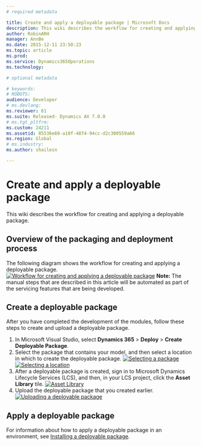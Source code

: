 ```yaml
---
# required metadata

title: Create and apply a deployable package | Microsoft Docs
description: This wiki describes the workflow for creating and applying a deployable package.
author: RobinARH
manager: AnnBe
ms.date: 2015-12-11 23:50:23
ms.topic: article
ms.prod: 
ms.service: Dynamics365Operations
ms.technology: 

# optional metadata

# keywords: 
# ROBOTS: 
audience: Developer
# ms.devlang: 
ms.reviewer: 61
ms.suite: Released- Dynamics AX 7.0.0
# ms.tgt_pltfrm: 
ms.custom: 24211
ms.assetid: 85536e69-a10f-48f4-94cc-d2c300559a66
ms.region: Global
# ms.industry: 
ms.author: shailesn

---
```


# Create and apply a deployable package

This wiki describes the workflow for creating and applying a deployable package.

Overview of the packaging and deployment process
------------------------------------------------

The following diagram shows the workflow for creating and applying a deployable package. [![Workflow for creating and applying a deployable package](./media/pack1.png)](./media/pack1.png) **Note:** The manual steps that are described in this article will be automated as part of the servicing features that are being developed.

## Create a deployable package
After you have completed the development of the modules, follow these steps to create and upload a deployable package.

1.  In Microsoft Visual Studio, select **Dynamics 365** &gt; **Deploy** &gt; **Create Deployable Package**.
2.  Select the package that contains your model, and then select a location in which to create the deployable package. [![Selecting a package](./media/pack3.png)](./media/pack3.png) [![Selecting a location](./media/pack4.png)](./media/pack4.png)
3.  After a deployable package is created, sign in to Microsoft Dynamics Lifecycle Services (LCS), and then, in your LCS project, click the **Asset Library** tile. [![Asset Library](./media/pack5-1024x430.png)](./media/pack5.png)
4.  Upload the deployable package that you created earlier. [![Uploading a deployable package](./media/pack6-1024x325.png)](./media/pack6.png)

## Apply a deployable package
For information about how to apply a deployable package in an environment, see [Installing a deployable package](https://docs.microsoft.com/en-us/dynamics365/operations/dev-itpro/deployment/installing-deployable-package-in-ax7).

